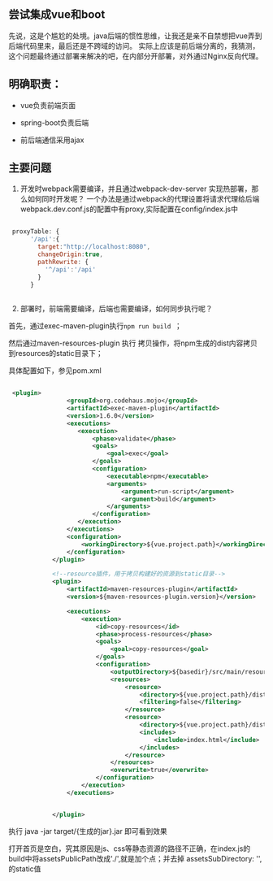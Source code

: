 尝试集成vue和boot
---

先说，这是个尴尬的处境。java后端的惯性思维，让我还是亲不自禁想把vue弄到后端代码里来，最后还是不跨域的访问。
实际上应该是前后端分离的，我猜测，这个问题最终通过部署来解决的吧，在内部分开部署，对外通过Nginx反向代理。



## 明确职责：

- vue负责前端页面

- spring-boot负责后端

- 前后端通信采用ajax

## 主要问题

1. 开发时webpack需要编译，并且通过webpack-dev-server 实现热部署，那么如何同时开发呢？
一个办法是通过webpack的代理设置将请求代理给后端
webpack.dev.conf.js的配置中有proxy,实际配置在config/index.js中

```js

 proxyTable: {
      '/api':{
        target:"http://localhost:8080",
        changeOrigin:true,
        pathRewrite: {
          '^/api':'/api'
        }
      }
      
```

2. 部署时，前端需要编译，后端也需要编译，如何同步执行呢？

首先，通过exec-maven-plugin执行`npm run build `；

然后通过maven-resources-plugin 执行 拷贝操作，将npm生成的dist内容拷贝到resources的static目录下；

具体配置如下，参见pom.xml
```xml

 <plugin>
                <groupId>org.codehaus.mojo</groupId>
                <artifactId>exec-maven-plugin</artifactId>
                <version>1.6.0</version>
                <executions>
                   <execution>
                       <phase>validate</phase>
                       <goals>
                           <goal>exec</goal>
                       </goals>
                       <configuration>
                           <executable>npm</executable>
                           <arguments>
                               <argument>run-script</argument>
                               <argument>build</argument>
                           </arguments>
                       </configuration>
                   </execution>
                </executions>
                <configuration>
                    <workingDirectory>${vue.project.path}</workingDirectory>
                </configuration>
            </plugin>

            <!--resource插件，用于拷贝构建好的资源到static目录-->
            <plugin>
                <artifactId>maven-resources-plugin</artifactId>
                <version>${maven-resources-plugin.version}</version>

                <executions>
                    <execution>
                        <id>copy-resources</id>
                        <phase>process-resources</phase>
                        <goals>
                            <goal>copy-resources</goal>
                        </goals>
                        <configuration>
                            <outputDirectory>${basedir}/src/main/resources/static/</outputDirectory>
                            <resources>
                                <resource>
                                    <directory>${vue.project.path}/dist/</directory>
                                    <filtering>false</filtering>
                                </resource>
                                <resource>
                                    <directory>${vue.project.path}/dist</directory>
                                    <includes>
                                        <include>index.html</include>
                                    </includes>
                                </resource>
                            </resources>
                            <overwrite>true</overwrite>
                        </configuration>
                    </execution>
                </executions>


            </plugin>
```

执行 java -jar target/{生成的jar}.jar 即可看到效果

打开首页是空白，究其原因是js、css等静态资源的路径不正确，在index.js的build中将assetsPublicPath改成'./',就是加个点；并去掉    assetsSubDirectory: '',
的static值


